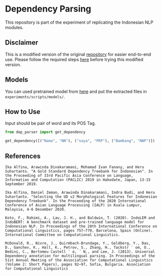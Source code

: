 # Dependency Parsing

This repository is part of the experiment of replicating the Indonesian NLP modules.

## Disclaimer

This is a modified version of the original [repository](https://github.com/indolem/indolem/tree/main/dependency_parsing) for easier end-to-end use. Please follow the required steps [here](https://github.com/indolem/indolem/tree/main/dependency_parsing) before trying this modified version.


## Models

You can used pretrained model from [here](https://drive.google.com/file/d/1NlRKhEvbASgU_1PPKm9jsSUHPYejTNWJ/view?usp=sharing) and put the extracted files in `experiments/scripts/models/`.


## How to Use

Input should be pair of word and its POS Tag.

```python
from dep_parser import get_dependency

get_dependency([("Nama", "NN"), ("saya", "PRP"), ("Bambang", "NNP")])
```

## References
    Ika Alfina, Arawinda Dinakaramani, Mohamad Ivan Fanany, and Heru Suhartanto. "A Gold Standard Dependency Treebank for Indonesian". In the Proceeding of 33rd Pacific Asia Conference on Language, Information and Computation (PACLIC) 2019 in Hakodate, Japan, 13-15 September 2019.
    
    Ika Alfina, Daniel Zeman, Arawinda Dinakaramani, Indra Budi, and Heru Suhartanto. "Selecting the UD v2 Morphological Features for Indonesian Dependency Treebank". In the Proceeding of the 2020 International Conference of Asian Language Processing (IALP) in Kuala Lumpur, Malaysia, 4-6 Desember 2020.
    
    Koto, F., Rahimi, A., Lau, J. H., and Baldwin, T. (2020). IndoLEM and IndoBERT: A benchmark dataset and pre-trained language model for Indonesian NLP. In Proceedings of the 28th International Conference on Computational Linguistics, pages 757–770, Barcelona, Spain (Online). International Committee on Computational Linguistics.
    
    McDonald, R., Nivre, J., Quirmbach-Brundage, Y., Goldberg, Y., Das, D., Ganchev, K., Hall, K., Petrov, S., Zhang, H., Tackstr ¨ om, O., Bedini, C., Bertomeu Castell ¨ o, ´ N., and Lee, J. (2013). Universal Dependency annotation for multilingual parsing. In Proceedings of the 51st Annual Meeting of the Association for Computational Linguistics (Volume 2: Short Papers), pages 92–97, Sofia, Bulgaria. Association for Computational Linguistics
    